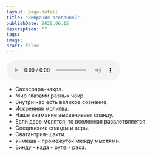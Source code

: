 ```yaml
---
layout: page-detail
title: "Вибрация вселенной"
publishDate: 2020.06.15
description: ""
tags:
image:
draft: false
---
```


<audio title="2020.06.15 - Вибрация вселенной.mp3" src="/upload/iblock/1f5/1f51602a260b01db8bebfff629f2b263.mp3" controls=""></audio>

* Сахасрара-чакра.
* Мир глазами разных чакр.
* Внутри нас есть великое сознание.
* Искренняя молитва.
* Наше внимание высвечивает спанду.
* Если двое молятся, то вселенная развлетвляется.
* Соединение спанды и веры.
* Сватантрия-шакти.
* Унмеша - промежуток между мыслями.
* Бинду - нада - рупа - раса.

  
